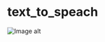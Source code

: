 # text_to_speach

![Image alt](https://github.com/KonstantinLeschenko/text_to_speach/blob/main/lib/123456.excalidraw)
